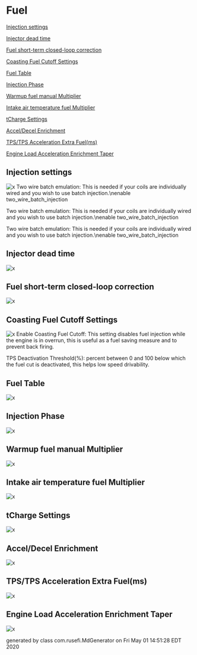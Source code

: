 # Fuel
[Injection settings](#Injection-settings)

[Injector dead time](#Injector-dead-time)

[Fuel short-term closed-loop correction](#Fuel-short-term-closed-loop-correction)

[Coasting Fuel Cutoff Settings](#Coasting-Fuel-Cutoff-Settings)

[Fuel Table](#Fuel-Table)

[Injection Phase](#Injection-Phase)

[Warmup fuel manual Multiplier](#Warmup-fuel-manual-Multiplier)

[Intake air temperature fuel Multiplier](#Intake-air-temperature-fuel-Multiplier)

[tCharge Settings](#tCharge-Settings)

[Accel/Decel Enrichment](#Accel/Decel-Enrichment)

[TPS/TPS Acceleration Extra Fuel(ms)](#TPS/TPS-Acceleration-Extra-Fuel(ms))

[Engine Load Acceleration Enrichment Taper](#Engine-Load-Acceleration-Enrichment-Taper)

## Injection settings
![x](overview/TS_generated/dialog_Injection_settings.png)
Two wire batch emulation: This is needed if your coils are individually wired and you wish to use batch injection.\nenable two_wire_batch_injection

Two wire batch emulation: This is needed if your coils are individually wired and you wish to use batch injection.\nenable two_wire_batch_injection

Two wire batch emulation: This is needed if your coils are individually wired and you wish to use batch injection.\nenable two_wire_batch_injection

## Injector dead time
![x](overview/TS_generated/dialog_Injector_dead_time.png)
## Fuel short-term closed-loop correction
![x](overview/TS_generated/dialog_Fuel_short-term_closed-loop_correction.png)
## Coasting Fuel Cutoff Settings
![x](overview/TS_generated/dialog_Coasting_Fuel_Cutoff_Settings.png)
Enable Coasting Fuel Cutoff: This setting disables fuel injection while the engine is in overrun, this is useful as a fuel saving measure and to prevent back firing.

TPS Deactivation Threshold(%): percent between 0 and 100 below which the fuel cut is deactivated, this helps low speed drivability.

## Fuel Table
![x](overview/TS_generated/dialog_Fuel_Table.png)
## Injection Phase
![x](overview/TS_generated/dialog_Injection_Phase.png)
## Warmup fuel manual Multiplier
![x](overview/TS_generated/dialog_Warmup_fuel_manual_Multiplier.png)
## Intake air temperature fuel Multiplier
![x](overview/TS_generated/dialog_Intake_air_temperature_fuel_Multiplier.png)
## tCharge Settings
![x](overview/TS_generated/dialog_tCharge_Settings.png)
## Accel/Decel Enrichment
![x](overview/TS_generated/dialog_Accel_Decel_Enrichment.png)
## TPS/TPS Acceleration Extra Fuel(ms)
![x](overview/TS_generated/dialog_TPS_TPS_Acceleration_Extra_Fuelms.png)
## Engine Load Acceleration Enrichment Taper
![x](overview/TS_generated/dialog_Engine_Load_Acceleration_Enrichment_Taper.png)

generated by class com.rusefi.MdGenerator on Fri May 01 14:51:28 EDT 2020
